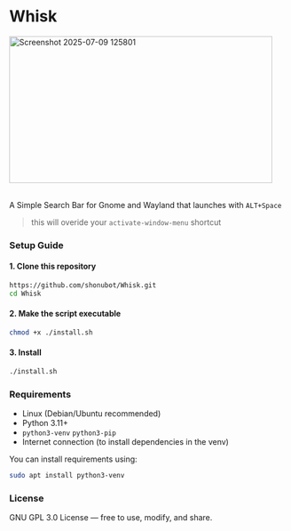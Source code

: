 # **Whisk** 
<img width="474" height="264" alt="Screenshot 2025-07-09 125801" src="https://github.com/user-attachments/assets/1c983b6a-f22a-4881-a3c3-7111301c4efd" />

<br>A Simple Search Bar for Gnome and Wayland that launches with `ALT+Space` 
>this will overide your `activate-window-menu` shortcut


### Setup Guide

#### 1. Clone this repository

```bash
https://github.com/shonubot/Whisk.git
cd Whisk
```

#### 2. Make the script executable

```bash
chmod +x ./install.sh
```

#### 3. Install

```bash
./install.sh
```

### Requirements

- Linux (Debian/Ubuntu recommended)
- Python 3.11+
- `python3-venv`  `python3-pip`
- Internet connection (to install dependencies in the venv)

You can install requirements using:

```bash
sudo apt install python3-venv
```

### License

GNU GPL 3.0 License — free to use, modify, and share.
